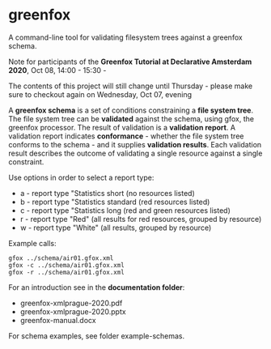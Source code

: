 # greenfox
A command-line tool for validating filesystem trees against a greenfox schema.

Note for participants of the **Greenfox Tutorial at Declarative Amsterdam 2020**, Oct 08, 14:00 - 15:30 -

   The contents of this project will still change until Thursday -
   please make sure to checkout again on Wednesday, Oct 07, evening
    
A **greenfox schema** is a set of conditions constraining a **file system tree**. 
The file system tree can be **validated** against the schema, using gfox, the greenfox processor. 
The result of validation is a **validation report**. A validation report indicates **conformance** - 
whether the file system tree conforms to the schema - and it supplies **validation results**. 
Each validation result describes the outcome of validating a single resource against a single 
constraint. 

Use options in order to select a report type:

- a - report type "Statistics short (no resources listed)
- b - report type "Statistics standard (red resources listed)
- c - report type "Statistics long (red and green resources listed)
- r - report type "Red" (all results for red resources, grouped by resource) 
- w - report type "White" (all results, grouped by resource)

Example calls:


```
gfox ../schema/air01.gfox.xml
gfox -c ../schema/air01.gfox.xml
gfox -r ../schema/air01.gfox.xml

```

For an introduction see in the **documentation folder**:

- greenfox-xmlprague-2020.pdf
- greenfox-xmlprague-2020.pptx
- greenfox-manual.docx

For schema examples, see folder example-schemas.




